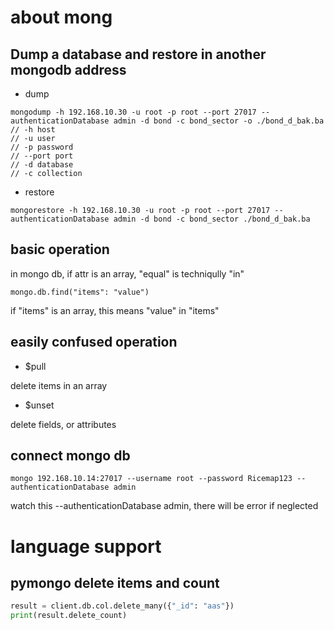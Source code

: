 # about mong 

## Dump a database and restore in another mongodb address

- dump 
```
mongodump -h 192.168.10.30 -u root -p root --port 27017 --authenticationDatabase admin -d bond -c bond_sector -o ./bond_d_bak.ba
// -h host
// -u user 
// -p password
// --port port 
// -d database 
// -c collection 
```

- restore 

```
mongorestore -h 192.168.10.30 -u root -p root --port 27017 --authenticationDatabase admin -d bond -c bond_sector ./bond_d_bak.ba

```


## basic  operation 

in mongo db, if attr is an array, "equal" is techniqully "in"
```
mongo.db.find("items": "value")
```

if "items" is an array, this means "value" in "items"

## easily confused operation 

- $pull

delete items in an array 

- $unset 

delete fields, or attributes 


## connect mongo db 
```
mongo 192.168.10.14:27017 --username root --password Ricemap123 --authenticationDatabase admin
```
watch this --authenticationDatabase admin, there will be error if neglected 



# language support 
## pymongo delete items and count 

```python
result = client.db.col.delete_many({"_id": "aas"})
print(result.delete_count)
```